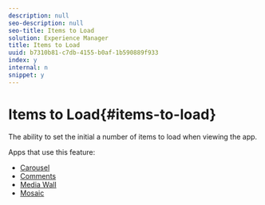 ```yaml
---
description: null
seo-description: null
seo-title: Items to Load
solution: Experience Manager
title: Items to Load
uuid: b7310b81-c7db-4155-b0af-1b590889f933
index: y
internal: n
snippet: y
---
```


# Items to Load{#items-to-load}

The ability to set the initial a number of items to load when viewing the app.

Apps that use this feature:

* [Carousel](../../c-about-apps/c-carousel-app/c-carousel-app.md#c_carousel_app) 
* [Comments](/help/using/c-about-apps/c-comments/c-comments.md) 
* [Media Wall](../../c-about-apps/c-media-wall-app/c-media-wall-app.md#c_media_wall_app) 
* [Mosaic](../../c-about-apps/c-mosaic-app/c-mosaic-app.md#c_mosaic_app)

